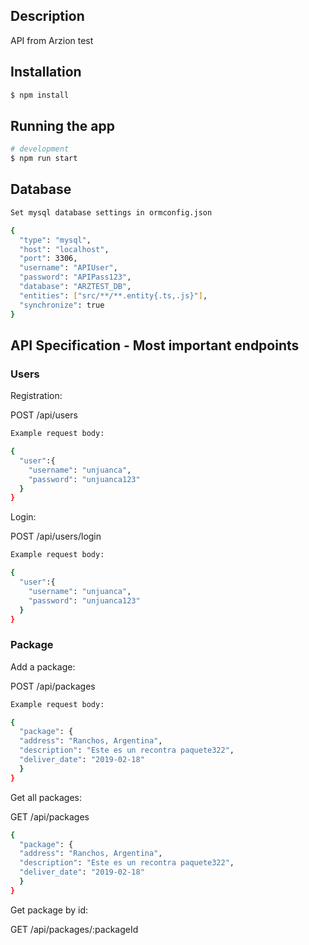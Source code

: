 ## Description

API from Arzion test

## Installation

```bash
$ npm install
```

## Running the app

```bash
# development
$ npm run start
```

## Database

```bash
Set mysql database settings in ormconfig.json

{
  "type": "mysql",
  "host": "localhost",
  "port": 3306,
  "username": "APIUser",
  "password": "APIPass123",
  "database": "ARZTEST_DB",
  "entities": ["src/**/**.entity{.ts,.js}"],
  "synchronize": true
}
```

## API Specification - Most important endpoints

### Users

Registration:

POST /api/users

```bash
Example request body:

{
  "user":{
    "username": "unjuanca",
    "password": "unjuanca123"
  }
}
```

Login:

POST /api/users/login

```bash
Example request body:

{
  "user":{
    "username": "unjuanca",
    "password": "unjuanca123"
  }
}
```

### Package

Add a package:

POST /api/packages

```bash
Example request body:

{
  "package": {
  "address": "Ranchos, Argentina",
  "description": "Este es un recontra paquete322",
  "deliver_date": "2019-02-18"
  }
}
```

Get all packages:

GET /api/packages

```bash
{
  "package": {
  "address": "Ranchos, Argentina",
  "description": "Este es un recontra paquete322",
  "deliver_date": "2019-02-18"
  }
}
```

Get package by id:

GET /api/packages/:packageId
